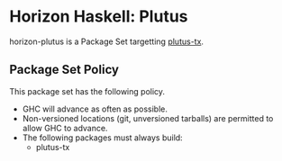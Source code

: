 # Horizon Haskell: Plutus

horizon-plutus is a Package Set targetting
[plutus-tx](https://github.com/input-output-hk/plutus).

## Package Set Policy

This package set has the following policy.

* GHC will advance as often as possible.
* Non-versioned locations (git, unversioned tarballs) are permitted to allow
  GHC to advance.
* The following packages must always build:
  * plutus-tx
